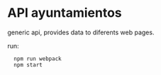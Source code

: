 # API ayuntamientos

generic api, provides data to diferents web pages.

run:
```
  npm run webpack
  npm start
```
